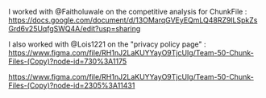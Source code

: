 I worked with @Faitholuwale on the competitive analysis for ChunkFile : 
https://docs.google.com/document/d/13OMarqGVEyEQmLQ48RZ9lLSpkZsGrd6v25UqfgSWQ4A/edit?usp=sharing

I also worked with @Lois1221 on the "privacy policy page" : 
https://www.figma.com/file/RH1nJ2LaKUYYayO9TjcUIg/Team-50-Chunk-Files-(Copy)?node-id=730%3A1175

https://www.figma.com/file/RH1nJ2LaKUYYayO9TjcUIg/Team-50-Chunk-Files-(Copy)?node-id=2305%3A11431
